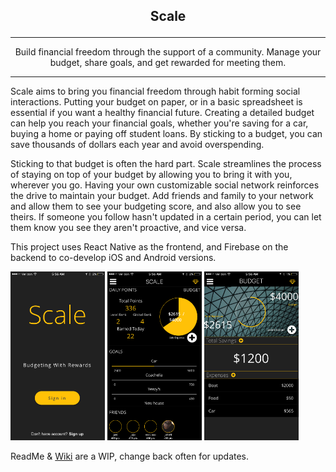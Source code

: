 ## <p style=text-align:center>Scale</p>
***
<p style=text-align:center>Build financial freedom through the support of a community. Manage your budget, share goals, and get rewarded for meeting them.</p>

***

Scale aims to bring you financial freedom through habit forming social interactions. Putting your budget on paper, or in a basic spreadsheet is essential
 if you want a healthy financial future. Creating a detailed budget can help you reach your financial goals, whether you're saving for a car, buying a home
  or paying off student loans. By sticking to a budget, you can save thousands of dollars each year and avoid overspending.

Sticking to that budget is often the hard part. Scale streamlines the process of staying on top of your budget by allowing you to bring it with you, wherever
you go. Having your own customizable social network reinforces the drive to maintain your budget. Add friends and family to your network and allow them to see
your budgeting score, and also allow you to see theirs. If someone you follow hasn't updated in a certain period, you can let them know you see they aren't
proactive, and vice versa.

This project uses React Native as the frontend, and Firebase on the backend to co-develop iOS and Android versions.

<img style="width: 30%;" class="img-responsive project-image" src="splash.png" alt="Scale"/>
<img style="width: 30%;" class="img-responsive project-image" src="dashboard.png" alt="Scale"/>
<img style="width: 30%;" class="img-responsive project-image" src="budget.png" alt="Scale"/>

ReadMe & [Wiki](https://github.com/CUNYTech/BudgetApp/wiki) are a WIP, change back often for updates.
